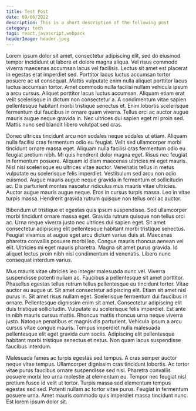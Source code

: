 ```yaml
---
title: Test Post
date: 09/06/2022
description: This is a short description of the following post
category: tech
tags: react,javascript,webpack
headerImage: header.jpeg
---
```


Lorem ipsum dolor sit amet, consectetur adipiscing elit, sed do eiusmod tempor incididunt ut labore et dolore magna aliqua. Vel risus commodo viverra maecenas accumsan lacus vel facilisis. Lectus sit amet est placerat in egestas erat imperdiet sed. Porttitor lacus luctus accumsan tortor posuere ac ut consequat. Mattis vulputate enim nulla aliquet porttitor lacus luctus accumsan tortor. Amet commodo nulla facilisi nullam vehicula ipsum a arcu cursus. Aliquet porttitor lacus luctus accumsan. Aliquam etiam erat velit scelerisque in dictum non consectetur a. A condimentum vitae sapien pellentesque habitant morbi tristique senectus et. Enim lobortis scelerisque fermentum dui faucibus in ornare quam viverra. Tellus orci ac auctor augue mauris augue neque gravida in. Nec ultrices dui sapien eget mi proin sed. Mattis nunc sed blandit libero volutpat sed cras.

Donec ultrices tincidunt arcu non sodales neque sodales ut etiam. Aliquam nulla facilisi cras fermentum odio eu feugiat. Velit sed ullamcorper morbi tincidunt ornare massa eget. Aliquam nulla facilisi cras fermentum odio eu feugiat pretium nibh. Mi quis hendrerit dolor magna eget. Risus nec feugiat in fermentum posuere. Aliquam id diam maecenas ultricies mi eget mauris. Nisl nisi scelerisque eu ultrices vitae auctor. Venenatis tellus in metus vulputate eu scelerisque felis imperdiet. Vestibulum sed arcu non odio euismod. Augue mauris augue neque gravida in fermentum et sollicitudin ac. Dis parturient montes nascetur ridiculus mus mauris vitae ultricies. Auctor augue mauris augue neque. Eros in cursus turpis massa. Leo in vitae turpis massa. Hendrerit gravida rutrum quisque non tellus orci ac auctor.

Bibendum ut tristique et egestas quis ipsum suspendisse. Sed ullamcorper morbi tincidunt ornare massa eget. Gravida rutrum quisque non tellus orci ac. Urna neque viverra justo nec ultrices dui sapien eget. Sit amet consectetur adipiscing elit pellentesque habitant morbi tristique senectus. Feugiat vivamus at augue eget arcu dictum varius duis at. Maecenas pharetra convallis posuere morbi leo. Congue mauris rhoncus aenean vel elit. Ultricies mi eget mauris pharetra. Magna sit amet purus gravida. Id aliquet lectus proin nibh nisl condimentum id venenatis. Libero nunc consequat interdum varius.

Mus mauris vitae ultricies leo integer malesuada nunc vel. Viverra suspendisse potenti nullam ac. Faucibus a pellentesque sit amet porttitor. Phasellus egestas tellus rutrum tellus pellentesque eu tincidunt tortor. Vitae auctor eu augue ut. Sit amet consectetur adipiscing elit. Etiam sit amet nisl purus in. Sit amet risus nullam eget. Scelerisque fermentum dui faucibus in ornare. Pellentesque dignissim enim sit amet. Consectetur adipiscing elit duis tristique sollicitudin. Vulputate eu scelerisque felis imperdiet. Est ante in nibh mauris cursus mattis. Rhoncus mattis rhoncus urna neque viverra justo. Natoque penatibus et magnis dis parturient. Vehicula ipsum a arcu cursus vitae congue mauris. Tempus imperdiet nulla malesuada pellentesque elit eget gravida cum sociis. Adipiscing elit pellentesque habitant morbi tristique senectus et netus. Non quam lacus suspendisse faucibus interdum.

Malesuada fames ac turpis egestas sed tempus. A cras semper auctor neque vitae tempus. Ullamcorper dignissim cras tincidunt lobortis. Ac tortor vitae purus faucibus ornare suspendisse sed nisi. Pharetra convallis posuere morbi leo urna molestie at elementum eu. Tempor nec feugiat nisl pretium fusce id velit ut tortor. Turpis massa sed elementum tempus egestas sed sed. Potenti nullam ac tortor vitae purus. Feugiat in fermentum posuere urna. Amet mauris commodo quis imperdiet massa tincidunt nunc. Est lorem ipsum dolor sit.
